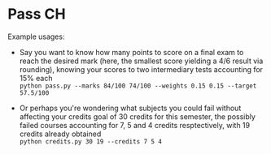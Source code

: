 # Pass CH

Example usages:

- Say you want to know how many points to score on a final exam to reach the desired mark (here, the smallest score yielding a 4/6 result via rounding), knowing your scores to two intermediary tests accounting for 15% each  
```python pass.py --marks 84/100 74/100 --weights 0.15 0.15 --target 57.5/100```

- Or perhaps you're wondering what subjects you could fail without affecting your credits goal of 30 credits for this semester, the possibly failed courses accounting for 7, 5 and 4 credits resptectively, with 19 credits already obtained  
```python credits.py 30 19 --credits 7 5 4```
